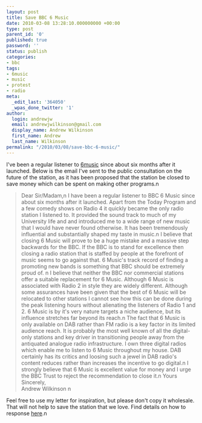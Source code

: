 ```yaml
---
layout: post
title: Save BBC 6 Music
date: 2010-03-08 13:28:10.000000000 +00:00
type: post
parent_id: '0'
published: true
password: ''
status: publish
categories:
- bbc
tags:
- 6music
- music
- protest
- radio
meta:
  _edit_last: '364050'
  _wpas_done_twitter: '1'
author:
  login: andrewjw
  email: andrewjwilkinson@gmail.com
  display_name: Andrew Wilkinson
  first_name: Andrew
  last_name: Wilkinson
permalink: "/2010/03/08/save-bbc-6-music/"
---
```

I've been a regular listener to <a href="http://www.bbc.co.uk/6music">6music</a> since about six months after it launched. Below is the email I've sent to the public consultation on the future of the station, as it has been proposed that the station be closed to save money which can be spent on making other programs.n
<blockquote>
Dear Sir/Madam,n
I have been a regular listener to BBC 6 Music since about six months after it launched. Apart from the Today Program and a few comedy shows on Radio 4 it quickly became the only radio station I listened to. It provided the sound track to much of my University life and and introduced me to a wide range of new music that I would have never found otherwise. It has been tremendously influential and substantially shaped my taste in music.n
I believe that closing 6 Music will prove to be a huge mistake and a massive step backwards for the BBC. If the BBC is to stand for excellence then closing a radio station that is staffed by people at the forefront of music seems to go against that. 6 Music's track record of finding a promoting new bands is something that BBC should be extremely proud of. n
I believe that neither the BBC nor commercial stations offer a suitable replacement for 6 Music. Although 6 Music is associated with Radio 2 in style they are widely different. Although some assurances have been given that the best of 6 Music will be relocated to other stations I cannot see how this can be done during the peak listening hours without alienating the listeners of Radio 1 and 2. 6 Music is by it's very nature targets a niche audience, but its influence stretches far beyond its reach.n
The fact that 6 Music is only available on DAB rather than FM radio is a key factor in its limited audience reach. It is probably the most well known of all the digital-only stations and key driver in transitioning people away from the antiquated analogue radio infrastructure. I own three digital radios which enable me to listen to 6 Music throughout my house. DAB certainly has its critics and loosing such a jewel in DAB radio's content reduces rather than increases the incentive to go digital.n
I strongly believe that 6 Music is excellent value for money and I urge the BBC Trust to reject the recommendation to close it.n
Yours Sincerely,<br />
Andrew Wilkinson
n</blockquote>
Feel free to use my letter for inspiration, but please don't copy it wholesale. That will not help to save the station that we love. Find details on how to response <a href="http://www.bbc.co.uk/bbctrust/consultations/departments/bbc/bbc-strategy-review/consultation/consult_view">here</a>.n
